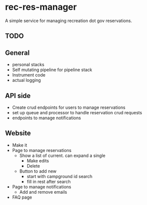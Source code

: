 # rec-res-manager
A simple service for managing recreation dot gov reservations.

## TODO

## General
* personal stacks
* Self mutating pipeline for pipeline stack
* Instrument code
* actual logging


## API side
* Create crud endpoints for users to manage reservations
* set up queue and processor to handle reservation crud requests
* endpoints to manage notifications


## Website
* Make it
* Page to manage reservations
  * Show a list of current. can expand a single
    * Make edits
    * Delete
  * Button to add new
    * start with campground id search
    * fill in rest after search
* Page to manage notifications
  * Add and remove emails
* FAQ page